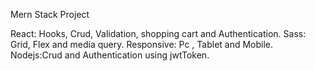 Mern Stack Project

React: Hooks, Crud, Validation, shopping cart and Authentication.
Sass: Grid, Flex and media query.
Responsive: Pc , Tablet and Mobile.
Nodejs:Crud and Authentication using jwtToken.
